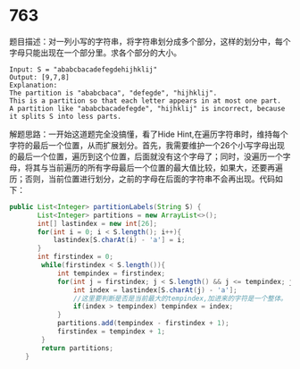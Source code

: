 # 763

题目描述：对一列小写的字符串，将字符串划分成多个部分，这样的划分中，每个字母只能出现在一个部分里。求各个部分的大小。

```
Input: S = "ababcbacadefegdehijhklij"
Output: [9,7,8]
Explanation:
The partition is "ababcbaca", "defegde", "hijhklij".
This is a partition so that each letter appears in at most one part.
A partition like "ababcbacadefegde", "hijhklij" is incorrect, because it splits S into less parts.
```

解题思路：一开始这道题完全没搞懂，看了Hide Hint,在遍历字符串时，维持每个字符的最后一个位置，从而扩展划分。首先，我需要维护一个26个小写字母出现的最后一个位置，遍历到这个位置，后面就没有这个字母了；同时，没遍历一个字母，将其与当前遍历的所有字母最后一个位置的最大值比较，如果大，还要再遍历；否则，当前位置进行划分，之前的字母在后面的字符串不会再出现。代码如下：

```java
public List<Integer> partitionLabels(String S) {
       List<Integer> partitions = new ArrayList<>();
       int[] lastindex = new int[26];
       for(int i = 0; i < S.length(); i++){
           lastindex[S.charAt(i) - 'a'] = i;
       }
       int firstindex = 0;
        while(firstindex < S.length()){
            int tempindex = firstindex;
            for(int j = firstindex; j < S.length() && j <= tempindex; j++){
                int index = lastindex[S.charAt(j) - 'a'];
                //这里要判断是否是当前最大的tempindex,加进来的字符是一个整体。
                if(index > tempindex) tempindex = index;
            }
            partitions.add(tempindex - firstindex + 1);
            firstindex = tempindex + 1;
        }
        return partitions;
    }
```

